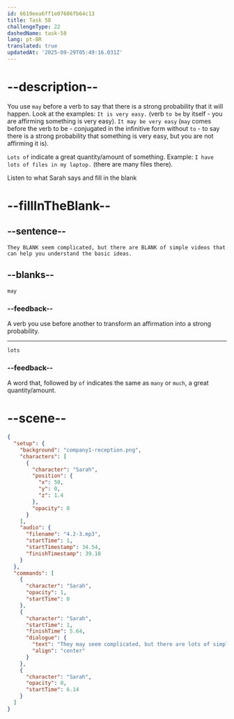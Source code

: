 ```yaml
---
id: 6619eea6ff1e07606fb64c13
title: Task 58
challengeType: 22
dashedName: task-58
lang: pt-BR
translated: true
updatedAt: '2025-09-29T05:49:16.031Z'
---
```


<!-- (Audio) Sarah: They may seem complicated, but there are lots of simple videos that can help you understand the basic ideas. -->

# --description--

You use `may` before a verb to say that there is a strong probability that it will happen. Look at the examples: `It is very easy.` (verb `to be` by itself - you are affirming something is very easy). `It may be very easy` (`may` comes before the verb to be - conjugated in the infinitive form without `to` - to say there is a strong probability that something is very easy, but you are not affirming it is).

`Lots of` indicate a great quantity/amount of something. Example: `I have lots of files in my laptop.` (there are many files there).

Listen to what Sarah says and fill in the blank

# --fillInTheBlank--

## --sentence--

`They BLANK seem complicated, but there are BLANK of simple videos that can help you understand the basic ideas.`

## --blanks--

`may`

### --feedback--

A verb you use before another to transform an affirmation into a strong probability.

---

`lots`

### --feedback--

A word that, followed by `of` indicates the same as `many` or `much`, a great quantity/amount.

# --scene--

```json
{
  "setup": {
    "background": "company1-reception.png",
    "characters": [
      {
        "character": "Sarah",
        "position": {
          "x": 50,
          "y": 0,
          "z": 1.4
        },
        "opacity": 0
      }
    ],
    "audio": {
      "filename": "4.2-3.mp3",
      "startTime": 1,
      "startTimestamp": 34.54,
      "finishTimestamp": 39.18
    }
  },
  "commands": [
    {
      "character": "Sarah",
      "opacity": 1,
      "startTime": 0
    },
    {
      "character": "Sarah",
      "startTime": 1,
      "finishTime": 5.64,
      "dialogue": {
        "text": "They may seem complicated, but there are lots of simple videos that can help you understand the basic ideas.",
        "align": "center"
      }
    },
    {
      "character": "Sarah",
      "opacity": 0,
      "startTime": 6.14
    }
  ]
}
```
